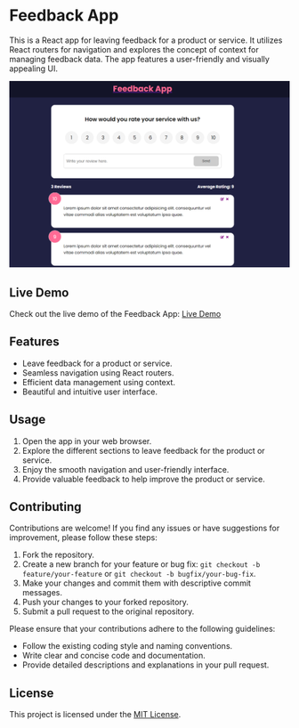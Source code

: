 
# Feedback App

This is a React app for leaving feedback for a product or service. It utilizes React routers for navigation and explores the concept of context for managing feedback data. The app features a user-friendly and visually appealing UI.

![Feedback App Screenshot](Capture.PNG)
## Live Demo

Check out the live demo of the Feedback App: [Live Demo](https://master--tubular-cuchufli-d1236b.netlify.app/)

## Features

- Leave feedback for a product or service.
- Seamless navigation using React routers.
- Efficient data management using context.
- Beautiful and intuitive user interface.

## Usage

1. Open the app in your web browser.
2. Explore the different sections to leave feedback for the product or service.
3. Enjoy the smooth navigation and user-friendly interface.
4. Provide valuable feedback to help improve the product or service.

## Contributing

Contributions are welcome! If you find any issues or have suggestions for improvement, please follow these steps:

1. Fork the repository.
2. Create a new branch for your feature or bug fix: `git checkout -b feature/your-feature` or `git checkout -b bugfix/your-bug-fix`.
3. Make your changes and commit them with descriptive commit messages.
4. Push your changes to your forked repository.
5. Submit a pull request to the original repository.

Please ensure that your contributions adhere to the following guidelines:

- Follow the existing coding style and naming conventions.
- Write clear and concise code and documentation.
- Provide detailed descriptions and explanations in your pull request.

## License

This project is licensed under the [MIT License](LICENSE).
